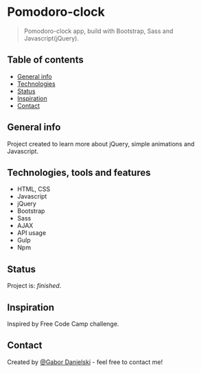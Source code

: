 # Pomodoro-clock
> Pomodoro-clock app, build with Bootstrap, Sass and Javascript(jQuery).

## Table of contents
* [General info](#general-info)
* [Technologies](#technologies-tools-and-features)
* [Status](#status)
* [Inspiration](#inspiration)
* [Contact](#contact)

## General info
Project created to learn more about jQuery, simple animations and Javascript.

## Technologies, tools and features
* HTML, CSS
* Javascript
* jQuery
* Bootstrap
* Sass
* AJAX
* API usage
* Gulp
* Npm 

## Status
Project is: _finished_.

## Inspiration
Inspired by Free Code Camp challenge.

## Contact
Created by [@Gabor Danielski](http://www.gabordanielski.pl) - feel free to contact me!
